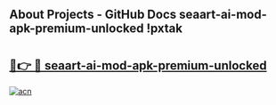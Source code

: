 ## About Projects - GitHub Docs seaart-ai-mod-apk-premium-unlocked !pxtak

# <h2><a href="https://andorid.site?title=seaart-ai-mod-apk-premium-unlocked&ref=14PRO">🔗👉 🔴 seaart-ai-mod-apk-premium-unlocked</a></h2>

[![acn](https://github.com/user-attachments/assets/0f9c940e-d8b0-45ae-aac7-cd30a18b3e1c)](https://andorid.site?title=seaart-ai-mod-apk-premium-unlocked&ref=14PRO)

